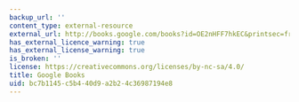 ```yaml
---
backup_url: ''
content_type: external-resource
external_url: http://books.google.com/books?id=OE2nHFF7hkEC&printsec=frontcover
has_external_licence_warning: true
has_external_license_warning: true
is_broken: ''
license: https://creativecommons.org/licenses/by-nc-sa/4.0/
title: Google Books
uid: bc7b1145-c5b4-40d9-a2b2-4c36987194e8
---
```

